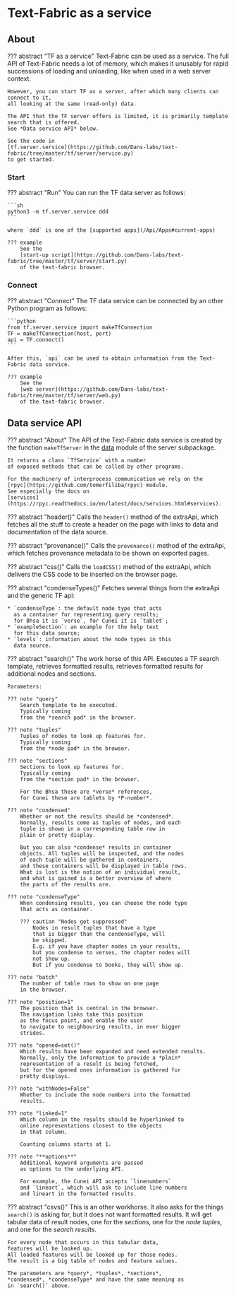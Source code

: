 # Text-Fabric as a service

## About

??? abstract "TF as a service"
    Text-Fabric can be used as a service.
    The full API of Text-Fabric needs a lot of memory, which makes it unusably for
    rapid successions of loading and unloading, like when used in a web server context.

    However, you can start TF as a server, after which many clients can connect to it,
    all looking at the same (read-only) data.

    The API that the TF server offers is limited, it is primarily template search that is offered.
    See *Data service API* below.

    See the code in
    [tf.server.service](https://github.com/Dans-labs/text-fabric/tree/master/tf/server/service.py)
    to get started.

### Start

??? abstract "Run"
    You can run the TF data server as follows:

    ```sh
    python3 -m tf.server.service ddd
    ```

    where `ddd` is one of the [supported apps](/Api/Apps#current-apps)

    ??? example
        See the
        [start-up script](https://github.com/Dans-labs/text-fabric/tree/master/tf/server/start.py)
        of the text-fabric browser.

### Connect

??? abstract "Connect"
    The TF data service can be connected by an other Python program as follows:

    ```python
    from tf.server.service import makeTfConnection
    TF = makeTfConnection(host, port)
    api = TF.connect()
    ```

    After this, `api` can be used to obtain information from the Text-Fabric data service.

    ??? example
        See the
        [web server](https://github.com/Dans-labs/text-fabric/tree/master/tf/server/web.py)
        of the text-fabric browser.

## Data service API

??? abstract "About"
    The API of the Text-Fabric data service is created
    by the function `makeTfServer` in the 
    [data](https://github.com/Dans-labs/text-fabric/tree/master/tf/server/data.py)
    module of the server subpackage.

    It returns a class `TfService` with a number
    of exposed methods that can be called by other programs.

    For the machinery of interprocess communication we rely on the
    [rpyc](https://github.com/tomerfiliba/rpyc) module.
    See especially the docs on
    [services](https://rpyc.readthedocs.io/en/latest/docs/services.html#services).

??? abstract "header()"
    Calls the `header()` method of the extraApi,
    which fetches all the stuff to create a header
    on the page with links to data and documentation of the
    data source.

??? abstract "provenance()"
    Calls the `provenance()` method of the extraApi,
    which fetches provenance metadata to be shown
    on exported pages.

??? abstract "css()"
    Calls the `loadCSS()` method of the extraApi,
    which delivers the CSS code to be inserted
    on the browser page.

??? abstract "condenseTypes()"
    Fetches several things from the extraApi and the 
    generic TF api:

    * `condenseType`: the default node type that acts
      as a container for representing query results;
      for Bhsa it is `verse`, for Cunei it is `tablet`;
    * `exampleSection`: an example for the help text
      for this data source;
    * `levels`: information about the node types in this
      data source.

??? abstract "search()"
    The work horse of this API.
    Executes a TF search template, retrieves
    formatted results, retrieves 
    formatted results for additional nodes and
    sections.

    Parameters:

    ??? note "query"
        Search template to be executed.
        Typically coming
        from the *search pad* in the browser.

    ??? note "tuples"
        Tuples of nodes to look up features for.
        Typically coming
        from the *node pad* in the browser.

    ??? note "sections"
        Sections to look up features for.
        Typically coming
        from the *section pad* in the browser.

        For the Bhsa these are *verse* references,
        for Cunei these are tablets by *P-number*.

    ??? note "condensed"
        Whether or not the results should be *condensed*.
        Normally, results come as tuples of nodes, and each
        tuple is shown in a corresponding table row in
        plain or pretty display.

        But you can also *condense* results in container
        objects. All tuples will be inspected, and the nodes
        of each tuple will be gathered in containers,
        and these containers will be displayed in table rows.
        What is lost is the notion of an individual result,
        and what is gained is a better overview of where
        the parts of the results are.

    ??? note "condenseType"
        When condensing results, you can choose the node type
        that acts as container.

        ??? caution "Nodes get suppressed"
            Nodes in result tuples that have a type
            that is bigger than the condenseType, will
            be skipped.
            E.g. if you have chapter nodes in your results,
            but you condense to verses, the chapter nodes will 
            not show up.
            But if you condense to books, they will show up.

    ??? note "batch"
        The number of table rows to show on one page
        in the browser.

    ??? note "position=1"
        The position that is central in the browser.
        The navigation links take this position
        as the focus point, and enable the user
        to navigate to neighbouring results, in ever bigger
        strides.

    ??? note "opened=set()"
        Which results have been expanded and need extended results.
        Normally, only the information to provide a *plain*
        representation of a result is being fetched,
        but for the opened ones information is gathered for
        pretty displays.

    ??? note "withNodes=False"
        Whether to include the node numbers into the formatted
        results.

    ??? note "linked=1"
        Which column in the results should be hyperlinked to
        online representations closest to the objects
        in that column.

        Counting columns starts at 1.

    ??? note "**options**"
        Additional keyword arguments are passed
        as options to the underlying API.

        For example, the Cunei API accepts `linenumbers`
        and `lineart`, which will ask to include line numbers
        and lineart in the formatted results.
        
??? abstract "csvs()"
    This is an other workhorse.
    It also asks for the things `search()` is asking
    for, but it does not want formatted results.
    It will get tabular data of result
    nodes, one for the *sections*, one for the *node tuples*,
    and one for the *search results*.

    For every node that occurs in this tabular data,
    features will be looked up.
    All loaded features will be looked up for those nodes.
    The result is a big table of nodes and feature values.

    The parameters are *query*, *tuples*, *sections*,
    *condensed*, *condenseType* and have the same meaning as
    in `search()` above.
